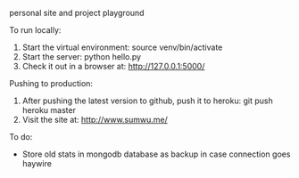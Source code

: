 personal site and project playground

To run locally:
1. Start the virtual environment: source venv/bin/activate
2. Start the server: python hello.py
3. Check it out in a browser at: http://127.0.0.1:5000/

Pushing to production:
1. After pushing the latest version to github, push it to heroku: git push heroku master
2. Visit the site at: http://www.sumwu.me/

To do:
- Store old stats in mongodb database as backup in case connection goes haywire